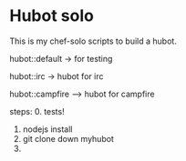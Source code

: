 # Hubot solo

This is my chef-solo scripts to build a hubot.

hubot::default -> for testing

hubot::irc -> hubot for irc

hubot::campfire --> hubot for campfire

steps:
  0. tests!
  1. nodejs install
  2. git clone down myhubot
  3. 

